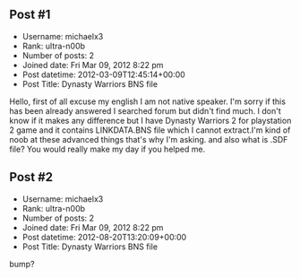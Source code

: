 ## Post #1
- Username: michaelx3
- Rank: ultra-n00b
- Number of posts: 2
- Joined date: Fri Mar 09, 2012 8:22 pm
- Post datetime: 2012-03-09T12:45:14+00:00
- Post Title: Dynasty Warriors BNS file

Hello, first of all excuse my english I am not native speaker.
I'm sorry if this has been already answered I searched forum but didn't find much.
I don't know if it makes any difference but I have Dynasty Warriors 2 for playstation 2 game and it contains LINKDATA.BNS file which I cannot extract.I'm kind of noob at these advanced things that's why I'm asking. and also what is .SDF file? You would really make my day if you helped me.
## Post #2
- Username: michaelx3
- Rank: ultra-n00b
- Number of posts: 2
- Joined date: Fri Mar 09, 2012 8:22 pm
- Post datetime: 2012-08-20T13:20:09+00:00
- Post Title: Dynasty Warriors BNS file

bump?
